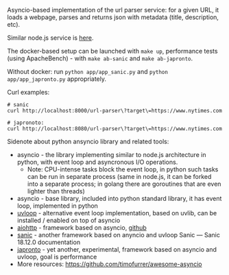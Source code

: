 Asyncio-based implementation of the url parser service: for a given URL, it loads a webpage, parses and returns json with metadata (title, description, etc).

Similar node.js service is [here](https://github.com/serebrov/urlmeta-nodejs).

The docker-based setup can be launched with `make up`, performance tests (using ApacheBench) - with `make ab-sanic` and `make ab-japronto`.

Without docker: run `python app/app_sanic.py` and `python app/app_japronto.py` appropriately.

Curl examples:

```
# sanic
curl http://localhost:8000/url-parser\?target\=https://www.nytimes.com

# japronoto:
curl http://localhost:8080/url-parser\?target\=https://www.nytimes.com
```

Sidenote about python ansyncio library and related tools:
* asyncio - the library implementing similar to node.js architecture in python, with event loop and asyncronous I/O operations. 
  * Note: CPU-intense tasks block the event loop, in python such tasks can be run in separate process (same in node.js, it can be forked into a separate process; in golang there are goroutines that are even lighter than threads)
* asyncio - base library, included into python standard library, it has event loop, implemented in python
* [uvloop](https://github.com/magicstack/uvloop) - alternative event loop implementation, based on uvlib, can be installed / enabled on top of asyncio
* [aiohttp](https://aiohttp.readthedocs.io/en/stable/) - framework based on asyncio, [github](https://github.com/aio-libs/aiohttp)
* [sanic](https://sanic.readthedocs.io/en/latest/) - another framework based on anyncio and uvloop
Sanic — Sanic 18.12.0 documentation
* [japronto](https://github.com/squeaky-pl/japronto) - yet another, experimental, framework based on asyncio and uvloop, goal is performance
* More resources: https://github.com/timofurrer/awesome-asyncio
